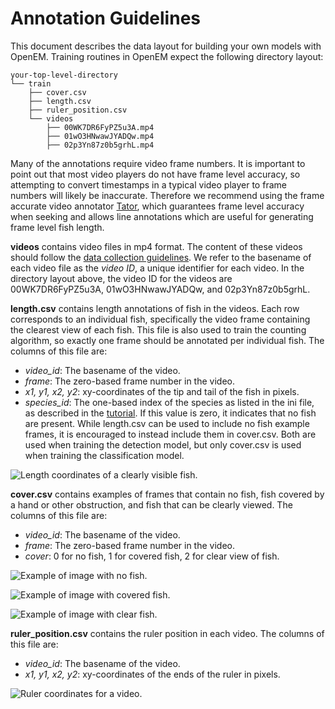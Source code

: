 # Annotation Guidelines

This document describes the data layout for building your own models with OpenEM. Training routines in OpenEM expect the following directory layout:

```shell
your-top-level-directory
└── train
    ├── cover.csv
    ├── length.csv
    ├── ruler_position.csv
    └── videos
        ├── 00WK7DR6FyPZ5u3A.mp4
        ├── 01wO3HNwawJYADQw.mp4
        ├── 02p3Yn87z0b5grhL.mp4
```

Many of the annotations require video frame numbers. It is important to point out that most video players do not have frame level accuracy, so attempting to convert timestamps in a typical video player to frame numbers will likely be inaccurate. Therefore we recommend using the frame accurate video annotator [Tator][Tator], which guarantees frame level accuracy when seeking and allows line annotations which are useful for generating frame level fish length.

**videos** contains video files in mp4 format. The content of these videos should follow the [data collection guidelines][CollectionGuidelines]. We refer to the basename of each video file as the *video ID*, a unique identifier for each video.  In the directory layout above, the video ID for the videos are 00WK7DR6FyPZ5u3A, 01wO3HNwawJYADQw, and 02p3Yn87z0b5grhL.

**length.csv** contains length annotations of fish in the videos. Each row corresponds to an individual fish, specifically the video frame containing the clearest view of each fish. This file is also used to train the counting algorithm, so exactly one frame should be annotated per individual fish. The columns of this file are:

* *video_id*: The basename of the video.
* *frame*: The zero-based frame number in the video.
* *x1, y1, x2, y2*: xy-coordinates of the tip and tail of the fish in pixels.
* *species_id*: The one-based index of the species as listed in the ini file, as described in the [tutorial][Tutorial]. If this value is zero, it indicates that no fish are present. While length.csv can be used to include no fish example frames, it is encouraged to instead include them in cover.csv. Both are used when training the detection model, but only cover.csv is used when training the classification model.

![Length coordinates of a clearly visible fish.](https://user-images.githubusercontent.com/7937658/49332082-acdd5d00-f574-11e8-8a7e-23a9f9dd1f1b.png)

**cover.csv** contains examples of frames that contain no fish, fish covered by a hand or other obstruction, and fish that can be clearly viewed.  The columns of this file are:

* *video_id*: The basename of the video.
* *frame*: The zero-based frame number in the video.
* *cover*: 0 for no fish, 1 for covered fish, 2 for clear view of fish.

![Example of image with no fish.](https://user-images.githubusercontent.com/7937658/49332090-c54d7780-f574-11e8-985a-87ac99c56d8c.png)

![Example of image with covered fish.](https://user-images.githubusercontent.com/7937658/49332093-d4342a00-f574-11e8-8e52-6b2988aced75.png)

![Example of image with clear fish.](https://user-images.githubusercontent.com/7937658/49332096-e3b37300-f574-11e8-9e36-64ba90b0e17e.png)

**ruler_position.csv** contains the ruler position in each video.  The columns of this file are:

* *video_id*: The basename of the video.
* *x1, y1, x2, y2*: xy-coordinates of the ends of the ruler in pixels.

![Ruler coordinates for a video.](https://user-images.githubusercontent.com/7937658/49332099-f6c64300-f574-11e8-89b2-b95e85d26b6e.png)

[Tator]: https://github.com/cvisionai/Tator/releases
[CollectionGuidelines]: ./data_collection.md
[Tutorial]: ./tutorial.md
